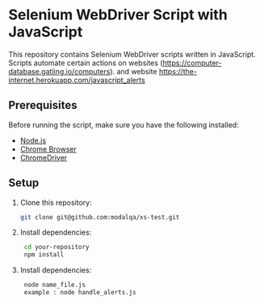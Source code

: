 # Selenium WebDriver Script with JavaScript

This repository contains Selenium WebDriver scripts written in JavaScript. Scripts automate certain actions on websites (https://computer-database.gatling.io/computers). and website https://the-internet.herokuapp.com/javascript_alerts

## Prerequisites

Before running the script, make sure you have the following installed:

- [Node.js](https://nodejs.org/)
- [Chrome Browser](https://www.google.com/chrome/)
- [ChromeDriver](https://sites.google.com/chromium.org/driver/)

## Setup

1. Clone this repository:

   ```bash
   git clone git@github.com:modalqa/xs-test.git
   ```

2. Install dependencies:
   ```bash
    cd your-repository
    npm install
   ```
3. Install dependencies:
   ```bash
    node name_file.js
    example : node handle_alerts.js
   ```
